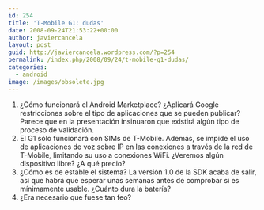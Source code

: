```yaml
---
id: 254
title: 'T-Mobile G1: dudas'
date: 2008-09-24T21:53:22+00:00
author: javiercancela
layout: post
guid: http://javiercancela.wordpress.com/?p=254
permalink: /index.php/2008/09/24/t-mobile-g1-dudas/
categories:
  - android
image: /images/obsolete.jpg
---
```

  1. ¿Cómo funcionará el Android Marketplace? ¿Aplicará Google restricciones sobre el tipo de aplicaciones que se pueden publicar? Parece que en la presentación insinuaron que existirá algún tipo de proceso de validación.
  2. El G1 sólo funcionará con SIMs de T-Mobile. Además, se impide el uso de aplicaciones de voz sobre IP en las conexiones a través de la red de T-Mobile, limitando su uso a conexiones WiFi. ¿Veremos algún dispositivo libre? ¿A qué precio?
  3. ¿Cómo es de estable el sistema? La versión 1.0 de la SDK acaba de salir, así que habrá que esperar unas semanas antes de comprobar si es mínimamente usable. ¿Cuánto dura la batería?
  4. ¿Era necesario que fuese tan feo?